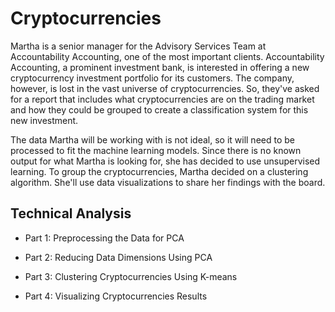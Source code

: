 # Cryptocurrencies

Martha is a senior manager for the Advisory Services Team at Accountability Accounting, one of the most important clients. Accountability Accounting, a prominent investment bank, is interested in offering a new cryptocurrency investment portfolio for its customers. The company, however, is lost in the vast universe of cryptocurrencies. So, they've asked for a report that includes what cryptocurrencies are on the trading market and how they could be grouped to create a classification system for this new investment.

The data Martha will be working with is not ideal, so it will need to be processed to fit the machine learning models. Since there is no known output for what Martha is looking for, she has decided to use unsupervised learning. To group the cryptocurrencies, Martha decided on a clustering algorithm. She'll use data visualizations to share her findings with the board.

## Technical Analysis
* Part 1: Preprocessing the Data for PCA

* Part 2: Reducing Data Dimensions Using PCA

* Part 3: Clustering Cryptocurrencies Using K-means

* Part 4: Visualizing Cryptocurrencies Results
